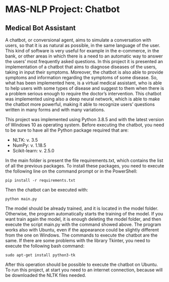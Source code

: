 # MAS-NLP Project: Chatbot

## Medical Bot Assistant

A chatbot, or conversional agent, aims to simulate a conversation with users, so that it is as natural as possible, in
the same language of the user. This kind of software is very useful for example in the e-commerce, in the bank, or other
areas in which there is a need to an automatic way to answer the users’ most frequently asked questions. In this project
it is presented an implementation of a chatbot that aims to diagnose diseases of the users, taking in input their
symptoms. Moreover, the chatbot is also able to provide symptoms and information regarding the symptoms of some disease.
So, what has been implemented here, is a virtual medical assistant, who is able to help users with some types of disease
and suggest to them when there is a problem serious enough to require the doctor’s intervention. This chatbot was
implemented using also a deep neural network, which is able to make the chatbot more powerful, making it able to
recognize users’ questions written in many forms and with many variations.

This project was implemented using Python 3.8.5 and with the latest version of Windows 10 as operating system. Before
executing the chatbot, you need to be sure to have all the Python package required that are:

- NLTK: v. 3.5
- NumPy: v. 1.18.5
- Scikit-learn: v. 2.5.0

In the main folder is present the file requirements.txt, which contains the list of all the previous packages. To
install these packages, you need to execute the following line on the command prompt or in the PowerShell:

`pip install -r requirements.txt`

Then the chatbot can be executed with:

`python main.py`

The model should be already trained, and it is located in the model folder. Otherwise, the program automatically starts
the training of the model. If you want train again the model, it is enough deleting the model folder, and then execute
the script main.py with the command showed above. The program works also with Ubuntu, even if the appearance could be
slightly different from the one on Windows. The commands to execute the chatbot are the same. If there are some problems
with the library Tkinter, you need to execute the following bash command:

`sudo apt-get install python3-tk`

After this operation should be possible to execute the chatbot on Ubuntu. To run this project, at start you need to an
internet connection, because will be downloaded the NLTK files needed.

